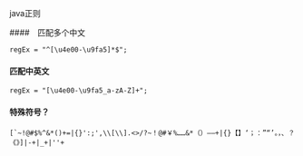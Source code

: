 java正则

####　匹配多个中文
```
regEx = "^[\u4e00-\u9fa5]*$";
```
#### 匹配中英文   
```
regEx = "[\u4e00-\u9fa5_a-zA-Z]+";
```   
####   特殊符号？
```
[`~!@#$%^&*()+=|{}':;',\\[\\].<>/?~！@#￥%……&*（）——+|{}【】‘；：”“’。，、？《》]|-+|_+|''+
```
